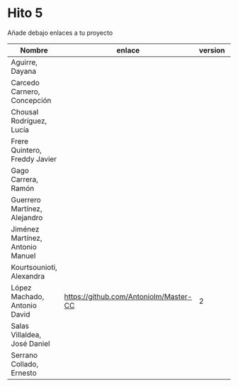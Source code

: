 # Hito 5

Añade debajo enlaces a tu proyecto

| Nombre                           |  enlace  | version | Comprobado | 
|----------------------------------|----------|---------| ---------- |
| Aguirre, Dayana                  | | | |
| Carcedo Carnero, Concepción      | | | |
| Chousal Rodríguez, Lucía         | | | |
| Frere Quintero, Freddy Javier    | | | |
| Gago Carrera, Ramón              | | | |
| Guerrero Martínez, Alejandro     | | | |
| Jiménez Martínez, Antonio Manuel | | | |
| Kourtsounioti, Alexandra         | | | |
| López Machado, Antonio David     | https://github.com/Antoniolm/Master-CC | 2 | |
| Salas Villaldea, José Daniel     | | | |
| Serrano Collado, Ernesto         | | | |



